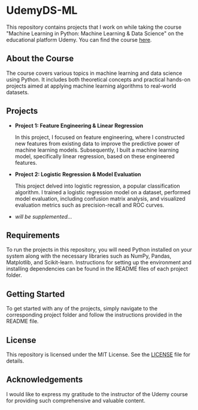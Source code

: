 # UdemyDS-ML

This repository contains projects that I work on while taking the course "Machine Learning in Python: Machine Learning & Data Science" on the educational platform Udemy. You can find the course [here](https://www.udemy.com/course/python-machine-learning-data-science-russian/).

## About the Course

The course covers various topics in machine learning and data science using Python. It includes both theoretical concepts and practical hands-on projects aimed at applying machine learning algorithms to real-world datasets.

## Projects

- **Project 1: Feature Engineering & Linear Regression**
  
  In this project, I focused on feature engineering, where I constructed new features from existing data to improve the predictive power of machine learning models. Subsequently, I built a machine learning model, specifically linear regression, based on these engineered features.

- **Project 2: Logistic Regression & Model Evaluation**
  
  This project delved into logistic regression, a popular classification algorithm. I trained a logistic regression model on a dataset, performed model evaluation, including confusion matrix analysis, and visualized evaluation metrics such as precision-recall and ROC curves.

- *will be supplemented...*

## Requirements

To run the projects in this repository, you will need Python installed on your system along with the necessary libraries such as NumPy, Pandas, Matplotlib, and Scikit-learn. Instructions for setting up the environment and installing dependencies can be found in the README files of each project folder.

## Getting Started

To get started with any of the projects, simply navigate to the corresponding project folder and follow the instructions provided in the README file.

## License

This repository is licensed under the MIT License. See the [LICENSE](LICENSE) file for details.

## Acknowledgements

I would like to express my gratitude to the instructor of the Udemy course for providing such comprehensive and valuable content.
